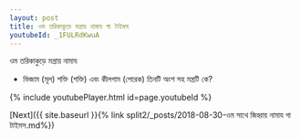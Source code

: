 ```yaml
---
layout: post
title: ওম তরিকাকুড়ে মন্ত্রায় নামায গা টাইমস
youtubeId: _1FULRdKwuA
---
```

 
 
 ওম তরিকাকুড়ে মন্ত্রায় নামায  
 
 -  ভিজাম (মূল) শক্তি (শক্তি) এবং কীলগাম (পেরেক) তিনটি অংশ সহ মন্ত্রটি কে? 
 
  
 
  
 
 
 
 
 
 


{% include youtubePlayer.html id=page.youtubeId %}
 
[Next]({{ site.baseurl }}{% link  split2/_posts/2018-08-30-ওম সাথে জিহ্বায় নামায গা টাইমস.md%})
 
